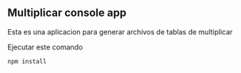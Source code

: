 

## Multiplicar console app

Esta es una aplicacion para generar archivos de tablas de multiplicar

Ejecutar este comando

```
npm install
```